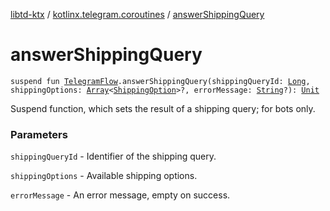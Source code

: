 [libtd-ktx](../index.md) / [kotlinx.telegram.coroutines](index.md) / [answerShippingQuery](./answer-shipping-query.md)

# answerShippingQuery

`suspend fun `[`TelegramFlow`](../kotlinx.telegram.core/-telegram-flow/index.md)`.answerShippingQuery(shippingQueryId: `[`Long`](https://kotlinlang.org/api/latest/jvm/stdlib/kotlin/-long/index.html)`, shippingOptions: `[`Array`](https://kotlinlang.org/api/latest/jvm/stdlib/kotlin/-array/index.html)`<`[`ShippingOption`](https://tdlibx.github.io/td/docs/org/drinkless/td/libcore/telegram/TdApi/ShippingOption.html)`>?, errorMessage: `[`String`](https://kotlinlang.org/api/latest/jvm/stdlib/kotlin/-string/index.html)`?): `[`Unit`](https://kotlinlang.org/api/latest/jvm/stdlib/kotlin/-unit/index.html)

Suspend function, which sets the result of a shipping query; for bots only.

### Parameters

`shippingQueryId` - Identifier of the shipping query.

`shippingOptions` - Available shipping options.

`errorMessage` - An error message, empty on success.